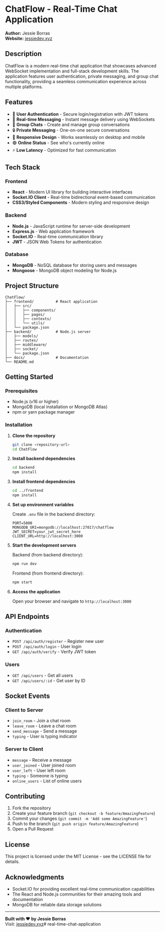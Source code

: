 # ChatFlow - Real-Time Chat Application

**Author:** Jessie Borras  
**Website:** [jessiedev.xyz](https://jessiedev.xyz)

## Description

ChatFlow is a modern real-time chat application that showcases advanced WebSocket implementation and full-stack development skills. The application features user authentication, private messaging, and group chat functionality, providing a seamless communication experience across multiple platforms.

## Features

- 🔐 **User Authentication** - Secure login/registration with JWT tokens
- 💬 **Real-time Messaging** - Instant message delivery using WebSockets
- 👥 **Group Chats** - Create and manage group conversations
- 🔒 **Private Messaging** - One-on-one secure conversations
- 📱 **Responsive Design** - Works seamlessly on desktop and mobile
- 🟢 **Online Status** - See who's currently online
- ⚡ **Low Latency** - Optimized for fast communication

## Tech Stack

### Frontend
- **React** - Modern UI library for building interactive interfaces
- **Socket.IO Client** - Real-time bidirectional event-based communication
- **CSS3/Styled Components** - Modern styling and responsive design

### Backend
- **Node.js** - JavaScript runtime for server-side development
- **Express.js** - Web application framework
- **Socket.IO** - Real-time communication library
- **JWT** - JSON Web Tokens for authentication

### Database
- **MongoDB** - NoSQL database for storing users and messages
- **Mongoose** - MongoDB object modeling for Node.js

## Project Structure

```
ChatFlow/
├── frontend/          # React application
│   ├── src/
│   │   ├── components/
│   │   ├── pages/
│   │   ├── contexts/
│   │   └── utils/
│   └── package.json
├── backend/           # Node.js server
│   ├── models/
│   ├── routes/
│   ├── middleware/
│   ├── socket/
│   └── package.json
├── docs/              # Documentation
└── README.md
```

## Getting Started

### Prerequisites

- Node.js (v16 or higher)
- MongoDB (local installation or MongoDB Atlas)
- npm or yarn package manager

### Installation

1. **Clone the repository**
   ```bash
   git clone <repository-url>
   cd ChatFlow
   ```

2. **Install backend dependencies**
   ```bash
   cd backend
   npm install
   ```

3. **Install frontend dependencies**
   ```bash
   cd ../frontend
   npm install
   ```

4. **Set up environment variables**
   
   Create `.env` file in the backend directory:
   ```env
   PORT=5000
   MONGODB_URI=mongodb://localhost:27017/chatflow
   JWT_SECRET=your_jwt_secret_here
   CLIENT_URL=http://localhost:3000
   ```

5. **Start the development servers**
   
   Backend (from backend directory):
   ```bash
   npm run dev
   ```
   
   Frontend (from frontend directory):
   ```bash
   npm start
   ```

6. **Access the application**
   
   Open your browser and navigate to `http://localhost:3000`

## API Endpoints

### Authentication
- `POST /api/auth/register` - Register new user
- `POST /api/auth/login` - User login
- `GET /api/auth/verify` - Verify JWT token

### Users
- `GET /api/users` - Get all users
- `GET /api/users/:id` - Get user by ID

## Socket Events

### Client to Server
- `join_room` - Join a chat room
- `leave_room` - Leave a chat room
- `send_message` - Send a message
- `typing` - User is typing indicator

### Server to Client
- `message` - Receive a message
- `user_joined` - User joined room
- `user_left` - User left room
- `typing` - Someone is typing
- `online_users` - List of online users

## Contributing

1. Fork the repository
2. Create your feature branch (`git checkout -b feature/AmazingFeature`)
3. Commit your changes (`git commit -m 'Add some AmazingFeature'`)
4. Push to the branch (`git push origin feature/AmazingFeature`)
5. Open a Pull Request

## License

This project is licensed under the MIT License - see the LICENSE file for details.

## Acknowledgments

- Socket.IO for providing excellent real-time communication capabilities
- The React and Node.js communities for their amazing tools and documentation
- MongoDB for reliable data storage solutions

---

**Built with ❤️ by Jessie Borras**  
Visit: [jessiedev.xyz](https://jessiedev.xyz)# real-time-chat-application
